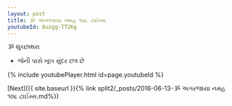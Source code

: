 ```yaml
---
layout: post
title: ૐ અન્નળાયા નમહ ૧૦૮ ટાઈમ્સ
youtubeId: 8uzgg-TT2Kg
---
```

 
 
 ૐ શુચ્છાથરા   
 
 -  જેની પાસે ખૂબ સુંદર છત્ર છે 
 
  
 
  
 
 
 
 
 
 


{% include youtubePlayer.html id=page.youtubeId %}
 
[Next]({{ site.baseurl }}{% link  split2/_posts/2016-06-13-ૐ અગરજાયા નમહ ૧૦૮ ટાઈમ્સ.md%})
 

